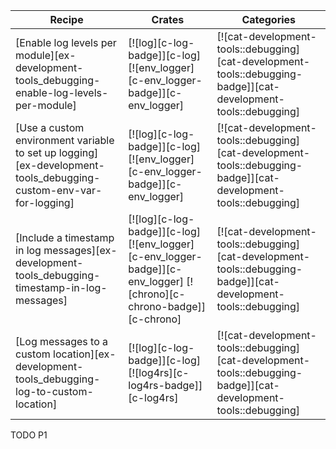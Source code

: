 | Recipe | Crates | Categories |
|--------|--------|------------|
| [Enable log levels per module][ex-development-tools_debugging-enable-log-levels-per-module] | [![log][c-log-badge]][c-log]  [![env_logger][c-env_logger-badge]][c-env_logger] | [![cat-development-tools::debugging][cat-development-tools::debugging-badge]][cat-development-tools::debugging] |
| [Use a custom environment variable to set up logging][ex-development-tools_debugging-custom-env-var-for-logging] | [![log][c-log-badge]][c-log]  [![env_logger][c-env_logger-badge]][c-env_logger] | [![cat-development-tools::debugging][cat-development-tools::debugging-badge]][cat-development-tools::debugging] |
| [Include a timestamp in log messages][ex-development-tools_debugging-timestamp-in-log-messages] | [![log][c-log-badge]][c-log]  [![env_logger][c-env_logger-badge]][c-env_logger]  [![chrono][c-chrono-badge]][c-chrono] | [![cat-development-tools::debugging][cat-development-tools::debugging-badge]][cat-development-tools::debugging] |
| [Log messages to a custom location][ex-development-tools_debugging-log-to-custom-location] | [![log][c-log-badge]][c-log]  [![log4rs][c-log4rs-badge]][c-log4rs] | [![cat-development-tools::debugging][cat-development-tools::debugging-badge]][cat-development-tools::debugging] |

<div class="hidden">
TODO P1
</div>
